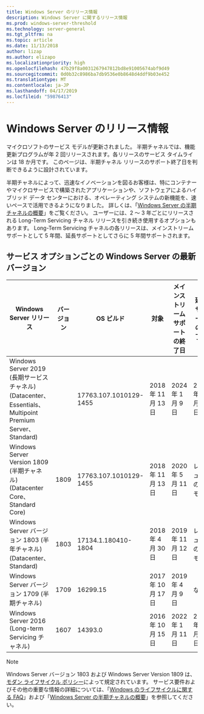```yaml
---
title: Windows Server のリリース情報
description: Windows Server に関するリリース情報
ms.prod: windows-server-threshold
ms.technology: server-general
ms.tgt_pltfrm: na
ms.topic: article
ms.date: 11/13/2018
author: lizap
ms.author: elizapo
ms.localizationpriority: high
ms.openlocfilehash: 47b29f8a0031267947812bd8e91005674abf9d49
ms.sourcegitcommit: 0d0b32c8986ba7db9536e0b8648d4ddf9b03e452
ms.translationtype: MT
ms.contentlocale: ja-JP
ms.lasthandoff: 04/17/2019
ms.locfileid: "59876413"
---
```

# <a name="windows-server-release-information"></a>Windows Server のリリース情報

マイクロソフトのサービス モデルが更新されました。 半期チャネルでは、機能更新プログラムが年 2 回リリースされます。各リリースのサービス タイムラインは 18 か月です。 このページは、半期チャネル リリースのサポート終了日を判断できるように設計されています。

半期チャネルによって、迅速なイノベーションを図るお客様は、特にコンテナーやマイクロサービスで構築されたアプリケーションや、ソフトウェアによるハイブリッド データ センターにおける、オペレーティング システムの新機能を、速いペースで活用できるようになりました。 詳しくは、「[Windows Server の半期チャネルの概要](semi-annual-channel-overview.md)」をご覧ください。 ユーザーには、2 ～ 3 年ごとにリリースされる Long-Term Servicing チャネル リリースを引き続き使用するオプションもあります。 Long-Term Servicing チャネルの各リリースは、メインストリーム サポートとして 5 年間、延長サポートとしてさらに 5 年間サポートされます。


## <a name="windows-server-current-versions-by-servicing-option"></a>サービス オプションごとの Windows Server の最新バージョン

| Windows Server リリース | バージョン | OS ビルド | 対象 |メインストリーム サポートの終了日|延長サポートの終了日|
|----------------|---------|----------|----------|---------|----------|
|Windows Server 2019 (長期サービス チャネル)(Datacenter、Essentials、Multipoint Premium Server、Standard)||17763.107.1010129-1455|2018 年 11 月 13 日|2024 年 1 月 9 日|2029 年 1 月 9 日|
|Windows Server Version 1809 (半期チャネル)(Datacenter Core、Standard Core)|1809|17763.107.1010129-1455|2018 年 11 月 13 日|2020 年 5 月 11 日|レビューのメモ|
| Windows Server バージョン 1803 (半年チャネル) (Datacenter、Standard)| 1803 |17134.1.180410-1804 |2018 年 4 月 30 日| 2019 年 11 月 12 日|レビューのメモ|
| Windows Server バージョン 1709 (半期チャネル)| 1709 | 16299.15|   2017 年 10 月 17 日|2019 年 4 月 9日|なし|
| Windows Server 2016 (Long-term Servicing チャネル)| 1607 | 14393.0 | 2016 年 10 月 15 日 |2022 年 1 月 11 日| 2027 年 1 月 11 日|

>[!NOTE]
> Windows Server バージョン 1803 および Windows Server Version 1809 は、[モダン ライフサイクル ポリシー](https://support.microsoft.com/help/30881)によって規定されています。 サービス要件およびその他の重要な情報の詳細については、「[Windows のライフサイクルに関する FAQ](https://support.microsoft.com/help/18581/lifecycle-faq-windows-products)」および「[Windows Server の半期チャネルの概要](semi-annual-channel-overview.md)」を参照してください。
